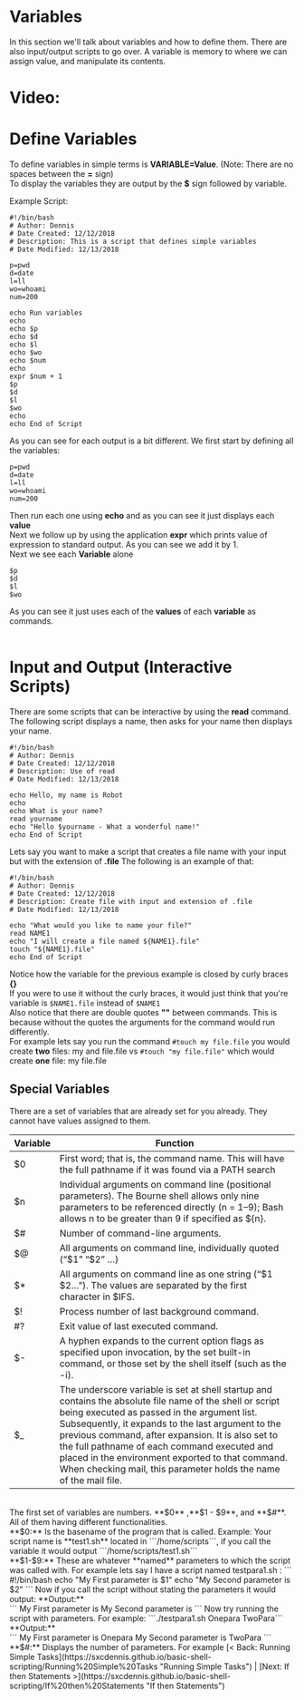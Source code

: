 # Variables
In this section we'll talk about variables and how to define them. There are also input/output scripts to go over.
A variable is memory to where we can assign value, and manipulate its contents.


# Video:

# Define Variables

To define variables in simple terms is **VARIABLE=Value**. (Note: There are no spaces between the **=** sign) <br>
To display the variables they are output by the **$** sign followed by variable. <br>

Example Script:
```
#!/bin/bash
# Author: Dennis
# Date Created: 12/12/2018
# Description: This is a script that defines simple variables
# Date Modified: 12/13/2018

p=pwd
d=date
l=ll
wo=whoami
num=200

echo Run variables
echo
echo $p
echo $d
echo $l
echo $wo
echo $num
echo
expr $num + 1
$p
$d
$l
$wo
echo
echo End of Script
```

As you can see for each output is a bit different. We first start by defining all the variables:

```
p=pwd
d=date
l=ll
wo=whoami
num=200
```
Then run each one using **echo** and as you can see it just displays each **value**  <br>
Next we follow up by using the application **expr** which prints  value of expression to standard output. As you can see we add it by 1.<br>
Next we see each **Variable** alone<br>
```
$p
$d
$l
$wo
```
As you can see it just uses each of the **values** of each **variable** as commands. <br><br>


# Input and Output (Interactive Scripts)
There are some scripts that can be interactive by using the **read** command. <br>
The following script displays a name, then asks for your name then displays your name. <br>

```
#!/bin/bash
# Author: Dennis
# Date Created: 12/12/2018
# Description: Use of read
# Date Modified: 12/13/2018

echo Hello, my name is Robot
echo
echo What is your name?
read yourname
echo "Hello $yourname - What a wonderful name!"
echo End of Script
```

Lets say you want to make a script that creates a file name with your input but with the extension of **.file** The following is an example of that: <br>
```
#!/bin/bash
# Author: Dennis
# Date Created: 12/12/2018
# Description: Create file with input and extension of .file
# Date Modified: 12/13/2018

echo "What would you like to name your file?"
read NAME1
echo "I will create a file named ${NAME1}.file"
touch "${NAME1}.file"
echo End of Script

```
Notice how the variable for the previous example is closed by curly braces **{}**<br>
If you were to use it without the curly braces, it would just think that you're variable is ```$NAME1.file``` instead of ```$NAME1``` <br>
Also notice that there are double quotes **""** between commands. This is because without the quotes the arguments for the command would run differently.<br>
For example lets say you run the command ```#touch my file.file``` you would create **two** files: my and file.file vs ```#touch "my file.file"``` which would create **one** file: my file.file

## Special Variables
There are a set of variables that are already set for you already. They cannot have values assigned to them.
<table>
  <thead>
    <tr>
      <th>Variable</th>
      <th>Function</th>
    </tr>
  </thead>
  <tbody>
    <tr>
      <td>$0 </td>
      <td>First word; that is, the command name. This will have the full pathname if it was found via a PATH search</td>
      <tr>
      <td>$n</td>
      <td>Individual arguments on command line (positional parameters). The Bourne shell allows only nine parameters to be referenced directly (n = 1–9); Bash allows n to be greater than 9 if specified as ${n}.</td>
      </tr>
      <tr>
      <td> $# </td>
      <td> Number of command-line arguments. </td>
      </tr>
      <tr>
      <td> $@ </td>
      <td>All arguments on command line, individually quoted (“$1” “$2” …)</td>
      </tr>
      <tr>
      <td>$* </td>
      <td>All arguments on command line as one string (“$1 $2…”). The values are separated by the first character in $IFS.</td>
      </tr>
      <tr>
      <td> $!</td>
      <td>Process number of last background command.</td>
      </tr>
      <tr>
      <td>#?</td>
      <td>Exit value of last executed command.</td>
      </tr>
      <tr>
      <td>$-</td>
      <td>A hyphen expands to the current option flags as specified upon invocation, by the set built-in command, or those set by the shell itself (such as the -i).</td>
      </tr>
      <tr>
      <td> $_ </td>
      <td>The underscore variable is set at shell startup and contains the absolute file name of the shell or script being executed as passed in the argument list. Subsequently, it expands to the last argument to the previous command, after expansion. It is also set to the full pathname of each command executed and placed in the environment exported to that command. When checking mail, this parameter holds the name of the mail file. </td>
      </tr>
    </tr>
  </tbody>
</table>
<br>
The first set of variables are numbers. **$0** ,**$1 - $9**, and **$#**. All of them having different functionalities. <br>
**$0:** Is the basename of the program that is called. Example: Your script name is **test1.sh** located in ```/home/scripts```, if you call the variable it would output ```/home/scripts/test1.sh```<br>
**$1-$9:** These are whatever **named** parameters to which the script was called with.
For example lets say I have a script named testpara1.sh :
```
#!/bin/bash
echo "My First parameter is $1"
echo "My Second parameter is $2"
```
Now if you call the script without stating the parameters it would output:
**Output:**<br>
```
My First parameter is
My Second parameter is
```
Now try running the script with parameters. For example: ```./testpara1.sh Onepara TwoPara```
**Output:**<br>
```
My First parameter is Onepara
My Second parameter is TwoPara
```
**$#:** Displays the number of parameters. For example
[< Back: Running Simple Tasks](https://sxcdennis.github.io/basic-shell-scripting/Running%20Simple%20Tasks "Running Simple Tasks")
| [Next: If then Statements >](https://sxcdennis.github.io/basic-shell-scripting/If%20then%20Statements "If then Statements")
